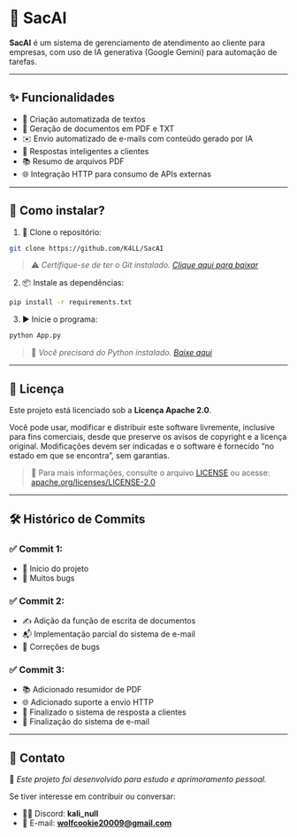 # 🤖 SacAI

**SacAI** é um sistema de gerenciamento de atendimento ao cliente para empresas, com uso de IA generativa (Google Gemini) para automação de tarefas.

---

## ✨ Funcionalidades

- 📝 Criação automatizada de textos
- 📄 Geração de documentos em PDF e TXT
- ✉️ Envio automatizado de e-mails com conteúdo gerado por IA
- 💬 Respostas inteligentes a clientes
- 📚 Resumo de arquivos PDF
- 🌐 Integração HTTP para consumo de APIs externas

---

## 🚀 Como instalar?

1. 🔽 Clone o repositório:

```bash
git clone https://github.com/K4LL/SacAI
```

> ⚠️ *Certifique-se de ter o Git instalado. [Clique aqui para baixar](https://git-scm.com/downloads)*

2. 📦 Instale as dependências:

```bash
pip install -r requirements.txt
```

3. ▶️ Inicie o programa:

```bash
python App.py
```

> 🐍 *Você precisará do Python instalado. [Baixe aqui](https://www.python.org/downloads/)*

---

## 📜 Licença

Este projeto está licenciado sob a **Licença Apache 2.0**.

Você pode usar, modificar e distribuir este software livremente, inclusive para fins comerciais, desde que preserve os avisos de copyright e a licença original. Modificações devem ser indicadas e o software é fornecido “no estado em que se encontra”, sem garantias.

> 📄 Para mais informações, consulte o arquivo [LICENSE](LICENSE.txt) ou acesse: [apache.org/licenses/LICENSE-2.0](https://www.apache.org/licenses/LICENSE-2.0)

---

## 🛠️ Histórico de Commits

### ✅ Commit 1:
- 🚧 Início do projeto
- 🐛 Muitos bugs

### ✅ Commit 2:
- ✍️ Adição da função de escrita de documentos
- 📬 Implementação parcial do sistema de e-mail
- 🔧 Correções de bugs

### ✅ Commit 3:
- 📚 Adicionado resumidor de PDF
- 🌐 Adicionado suporte a envio HTTP
- 💬 Finalizado o sistema de resposta a clientes
- 📧 Finalização do sistema de e-mail

---

## 👤 Contato

🧪 *Este projeto foi desenvolvido para estudo e aprimoramento pessoal.*

Se tiver interesse em contribuir ou conversar:

- 🧑‍💻 Discord: **kali_null**
- 📧 E-mail: **wolfcookie20009@gmail.com**
